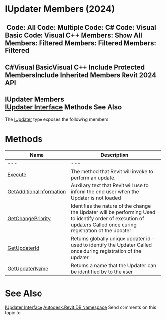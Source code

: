 # IUpdater Members (2024)

﻿
 Code: All Code: Multiple Code: C# Code: Visual Basic Code: Visual C++  Members: Show All Members: Filtered Members: Filtered Members: Filtered   
---  
C#Visual BasicVisual C++
Include Protected MembersInclude Inherited Members
Revit 2024 API  
---  
IUpdater Members  
[IUpdater Interface](4cdaf502-fc25-8f18-7618-8448cce33d11.md "IUpdater Interface") Methods See Also  
---  
The [IUpdater](4cdaf502-fc25-8f18-7618-8448cce33d11.md "IUpdater Interface") type exposes the following members.
# Methods
| Name | Description |
| --- | --- |
| --- | --- | --- |
| [Execute](47eb6270-6c7b-f683-49c9-2bc62bd4f5ed.md "Execute Method") | The method that Revit will invoke to perform an update. |
| [GetAdditionalInformation](b666e9bf-5ef2-a8c4-0182-2d4296279fac.md "GetAdditionalInformation Method") | Auxiliary text that Revit will use to inform the end user when the Updater is not loaded |
| [GetChangePriority](494c6daa-617d-1bc2-b3a8-c4b817240b93.md "GetChangePriority Method") | Identifies the nature of the change the Updater will be performing Used to identify order of execution of updaters Called once during registration of the updater |
| [GetUpdaterId](d00e60eb-6123-3ce3-c158-4a2b4ff0b387.md "GetUpdaterId Method") | Returns globally unique updater id - used to identify the Updater Called once during registration of the updater |
| [GetUpdaterName](b652394c-031c-6708-63e8-d93bbfb4e014.md "GetUpdaterName Method") | Returns a name that the Updater can be identified by to the user |

# See Also
[IUpdater Interface](4cdaf502-fc25-8f18-7618-8448cce33d11.md "IUpdater Interface")
[Autodesk.Revit.DB Namespace](87546ba7-461b-c646-cbb1-2cb8f5bff8b2.md "Autodesk.Revit.DB Namespace")
Send comments on this topic to 